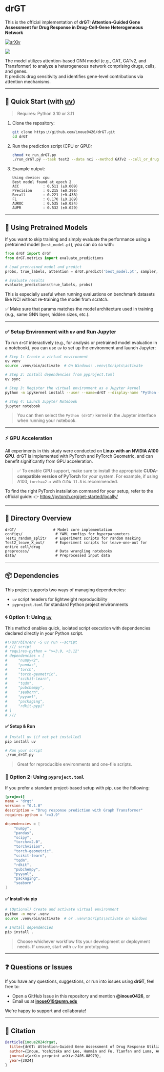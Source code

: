 # drGT

This is the official implementation of **drGT: Attention-Guided Gene Assessment for Drug Response in Drug-Cell-Gene Heterogeneous Network**

[![arXiv](https://img.shields.io/badge/arXiv-2405.08979-b31b1b.svg)](https://arxiv.org/abs/2405.08979)

![](Figs/Fig1.png)

The model utilizes attention-based GNN model (e.g., GAT, GATv2, and Transformer) to analyze a heterogeneous network comprising drugs, cells, and genes.\
It predicts drug sensitivity and identifies gene-level contributions via attention mechanisms.

---

## 🚀 Quick Start (with [uv](https://github.com/astral-sh/uv))

> Requires: Python 3.10 or 3.11

1. Clone the repository:

   ```bash
   git clone https://github.com/inoue0426/drGT.git
   cd drGT
   ```

2. Run the prediction script (CPU or GPU):

   ```bash
   chmod +x run_drGT.py
   ./run_drGT.py --task test2 --data nci --method GATv2 --cell_or_drug cell
   ```

3. Example output:

   ```
   Using device: cpu
   Best model found at epoch 2
   ACC           : 0.511 (±0.009)
   Precision     : 0.215 (±0.296)
   Recall        : 0.221 (±0.438)
   F1            : 0.170 (±0.289)
   AUROC         : 0.535 (±0.024)
   AUPR          : 0.532 (±0.029)
   ```

---

## 🧠 Using Pretrained Models

If you want to skip training and simply evaluate the performance using a pretrained model (`best_model.pt`), you can do so with:

```python
from drGT import drGT
from drGT.metrics import evaluate_predictions

# Load pretrained model and predict
probs, true_labels, attention = drGT.predict('best_model.pt', sampler, params)

# Evaluate results
evaluate_predictions(true_labels, probs)
```

This is especially useful when running evaluations on benchmark datasets like NCI without re-training the model from scratch.

✅ Make sure that params matches the model architecture used in training (e.g., same GNN layer, hidden sizes, etc.).

---


### ✅ Setup Environment with `uv` and Run Jupyter

To run `drGT` interactively (e.g., for analysis or pretrained model evaluation in a notebook), you can use `uv` to set up the environment and launch Jupyter:

```bash
# Step 1: Create a virtual environment
uv venv
source .venv/bin/activate  # On Windows: .venv\Scripts\activate

# Step 2: Install dependencies from pyproject.toml
uv sync

# Step 3: Register the virtual environment as a Jupyter kernel
python -m ipykernel install --user --name=drGT --display-name "Python (drGT)"

# Step 4: Launch Jupyter Notebook
jupyter notebook
```

> You can then select the `Python (drGT)` kernel in the Jupyter interface when running your notebook.

---


### ⚡️ GPU Acceleration

All experiments in this study were conducted on **Linux with an NVIDIA A100 GPU**.
drGT is implemented with PyTorch and PyTorch Geometric, and can benefit significantly from GPU acceleration.

> ✅ To enable GPU support, make sure to install the appropriate **CUDA-compatible version of PyTorch** for your system.
> For example, if using A100, `torch==2.x` with `CUDA 11.8` is recommended.

To find the right PyTorch installation command for your setup, refer to the official guide:
👉 https://pytorch.org/get-started/locally/

---

## 📁 Directory Overview

```
drGT/                 # Model core implementation
configs/               # YAML configs for hyperparameters
Test1_random_split/    # Experiment scripts for random masking
Test2_leave_X_out/     # Experiment scripts for leave-one-out for entire cell/drug
preprocess/            # Data wrangling notebooks
data/                  # Preprocessed input data
```

---

## 📦 Dependencies

This project supports two ways of managing dependencies:

- `uv` script headers for lightweight reproducibility
- `pyproject.toml` for standard Python project environments

### 🌀 Option 1: Using [`uv`](https://github.com/astral-sh/uv)

This method enables quick, isolated script execution with dependencies declared directly in your Python script.

```python
#!/usr/bin/env -S uv run --script
# /// script
# requires-python = ">=3.9, <3.12"
# dependencies = [
#     "numpy<2",
#     "pandas",
#     "torch",
#     "torch-geometric",
#     "scikit-learn",
#     "tqdm",
#     "pubchempy",
#     "seaborn",
#     "pyyaml",
#     "packaging",
#     "rdkit-pypi"
# ]
# ///
```

#### ✅ Setup & Run

```bash
# Install uv (if not yet installed)
pip install uv

# Run your script
./run_drGT.py
```

> Great for reproducible environments and one-file scripts.

### 🧰 Option 2: Using `pyproject.toml`

If you prefer a standard project-based setup with pip, use the following:

```toml
[project]
name = "drgt"
version = "0.1.0"
description = "Drug response prediction with Graph Transformer"
requires-python = ">=3.9"

dependencies = [
    "numpy",
    "pandas",
    "scipy",
    "torch>=2.0",
    "torchvision",
    "torch-geometric",
    "scikit-learn",
    "tqdm",
    "rdkit",
    "pubchempy",
    "pyyaml",
    "packaging",
    "seaborn"
]
```

#### ✅ Install via pip

```bash
# (Optional) Create and activate virtual environment
python -m venv .venv
source .venv/bin/activate  # or .venv\Scripts\activate on Windows

# Install dependencies
pip install .
```

> Choose whichever workflow fits your development or deployment needs. If unsure, start with `uv` for prototyping.

---

## ❓ Questions or Issues

If you have any questions, suggestions, or run into issues using **drGT**,
feel free to:

- Open a GitHub Issue in this repository and mention **@inoue0426**, or
- Email us at **inoue019@umn.edu**

We're happy to support and collaborate!

---

## 📖 Citation

```bibtex
@article{inoue2024drgat,
  title={drGT: Attention-Guided Gene Assessment of Drug Response Utilizing a Drug-Cell-Gene Heterogeneous Network},
  author={Inoue, Yoshitaka and Lee, Hunmin and Fu, Tianfan and Luna, Augustin},
  journal={arXiv preprint arXiv:2405.08979},
  year={2024}
}
```

